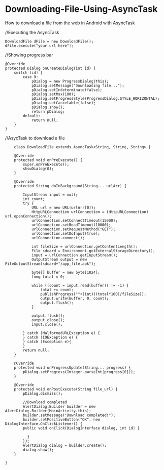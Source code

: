 # Downloading-File-Using-AsyncTask
How to download a file from the web in Android with AsyncTask


  //Executing the AsyncTask 
  
    DownloadFile dFile = new DownloadFile();
    dFile.execute("your url here");

  //Showing progress bar  
  
    @Override
    protected Dialog onCreateDialog(int id) {
        switch (id) {
            case 0:
                pDialog = new ProgressDialog(this);
                pDialog.setMessage("Downloading file...");
                pDialog.setIndeterminate(false);
                pDialog.setMax(100);
                pDialog.setProgressStyle(ProgressDialog.STYLE_HORIZONTAL);
                pDialog.setCancelable(false);
                pDialog.show();
                return pDialog;
            default:
                return null;
        }
    }

  //AsycTask to download a file
        
        class DownloadFile extends AsyncTask<String, String, String> {

        @Override
        protected void onPreExecute() {
            super.onPreExecute();
            showDialog(0);
        }

        @Override
        protected String doInBackground(String... urlArr) {

            InputStream input = null;
            int count;
            try {
                URL url = new URL(urlArr[0]);
                HttpURLConnection urlConnection = (HttpURLConnection) url.openConnection();
                urlConnection.setConnectTimeout(15000);
                urlConnection.setReadTimeout(10000);
                urlConnection.setRequestMethod("GET");
                urlConnection.setDoInput(true);
                urlConnection.connect();

                int fileSize = urlConnection.getContentLength();
                File sdcard = Environment.getExternalStorageDirectory();
                input = urlConnection.getInputStream();
                OutputStream output = new FileOutputStream(sdcard+"/app_file.apk");

                byte[] buffer = new byte[1024];
                long total = 0;

                while ((count = input.read(buffer)) != -1) {
                    total += count;
                    publishProgress(""+(int)((total*100)/fileSize));
                    output.write(buffer, 0, count);
                    output.flush();
                }

                output.flush();
                output.close();
                input.close();

            } catch (MalformedURLException e) {
            } catch (IOException e) {
            } catch (Exception e){
            }
            return null;
        }

        @Override
        protected void onProgressUpdate(String... progress) {
            pDialog.setProgress(Integer.parseInt(progress[0]));
        }

        @Override
        protected void onPostExecute(String file_url) {
            pDialog.dismiss();
            
            //Download completed
            AlertDialog.Builder builder = new AlertDialog.Builder(MainActivity.this);
            builder.setMessage("Download completed!");
            builder.setPositiveButton("OK", new DialogInterface.OnClickListener() {
            public void onClick(DialogInterface dialog, int id) {

              }
            });
            AlertDialog dialog = builder.create();
            dialog.show();
        }
        
    }
